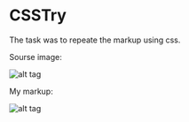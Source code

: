 # CSSTry

The task was to repeate the markup using css. 

Sourse image:

![alt tag](https://github.com/ssergienko/css_task/blob/master/origin.jpg)

My markup:

![alt tag](https://github.com/ssergienko/css_task/blob/master/origin.jpg)

